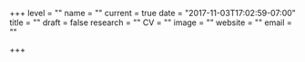 +++
level = ""
name = ""
current = true
date = "2017-11-03T17:02:59-07:00"
title = ""
draft = false
research = ""
CV = ""
image = ""
website = ""
email = ""

+++

